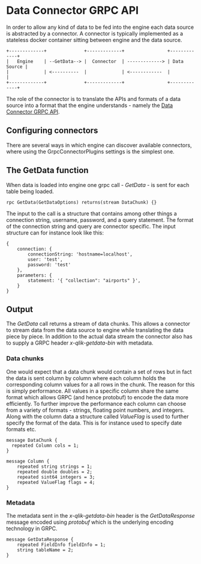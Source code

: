 # Data Connector GRPC API
In order to allow any kind of data to be fed into the engine each data source is abstracted by a connector. A connector is typically implemented as a stateless docker container sitting between engine and the data source. 

``` 
+-------------+              +-------------+                +-------------+
|   Engine    | --GetData--> |  Connector  | -------------> | Data Source |
|             | <----------  |             | <------------  |             |
+-------------+              +-------------+                +-------------+
```

The role of the connector is to translate the APIs and formats of a data source into a format that the engine understands - namely the [Data Connector GRPC API](./data-connector-grpc-api.proto). 

## Configuring connectors
There are several ways in which engine can discover available connectors, where using the GrpcConnectorPlugins settings is the simplest one.     

## The GetData function
When data is loaded into engine one grpc call - _GetData_ - is sent for each table being loaded.
 
``` 
rpc GetData(GetDataOptions) returns(stream DataChunk) {}
```

The input to the call is a structure that contains among other things a connection string, username, password, and a query statement. The format of the connection string and query are connector specific. The input structure can for instance look like this: 

``` 
{
    connection: {
        connectionString: 'hostname=localhost',
        user: 'test',
        password: 'test'
    },
    parameters: {
        statement: '{ "collection": "airports" }',
    }
}

```
## Output

The _GetData_ call returns a stream of data chunks. This allows a connector to stream data from the data source to engine while translating the data piece by piece. In addition to the actual data stream the connector also has to supply a GRPC header _x-qlik-getdata-bin_ with metadata. 

### Data chunks
One would expect that a data chunk would contain a set of rows but in fact the data is sent column by column where each column holds the corresponding column values for a all rows in the chunk. The reason for this is simply performance. All values in a specific column share the same format which allows GRPC (and hence protobuf) to encode the data more efficiently. To further improve the performance each column can choose from a variety of formats - strings, floating point numbers, and integers. Along with the column data a structure called _ValueFlag_ is used to further specify the format of the data. This is for instance used to specify date formats etc.

``` 
message DataChunk {
  repeated Column cols = 1;
}
``` 

``` 
message Column {
    repeated string strings = 1;
    repeated double doubles = 2;
    repeated sint64 integers = 3;
    repeated ValueFlag flags = 4;
}
``` 

### Metadata
The metadata sent in the _x-qlik-getdata-bin_ header is the _GetDataResponse_ message encoded using _protobuf_ which is the underlying encoding technology in GRPC.
```
message GetDataResponse {
    repeated FieldInfo fieldInfo = 1;
    string tableName = 2;
}
```
